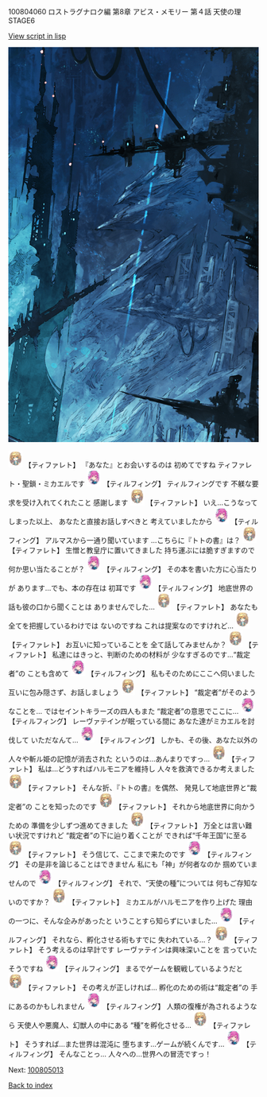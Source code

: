 100804060 ロストラグナロク編 第8章 アビス・メモリー 第４話 天使の理 STAGE6

[View script in lisp](../scripts/100804060.txt)

![underground_world_1.png](../images/backgrounds/underground_world_1.png)

<img src="../images/units/3503211.png" alt="3503211.png" height="34"/>
【ティファレト】
『あなた』とお会いするのは
初めてですね
ティファレト・聖鎖・ミカエルです

<img src="../images/units/3101411.png" alt="3101411.png" height="34"/>
【ティルフィング】
ティルフィングです
不躾な要求を受け入れてくれたこと
感謝します

<img src="../images/units/3503211.png" alt="3503211.png" height="34"/>
【ティファレト】
いえ…こうなってしまった以上、
あなたと直接お話しすべきと
考えていましたから

<img src="../images/units/3101411.png" alt="3101411.png" height="34"/>
【ティルフィング】
アルマスから一通り聞いています
…こちらに『トトの書』は？

<img src="../images/units/3503211.png" alt="3503211.png" height="34"/>
【ティファレト】
生憎と教皇庁に置いてきました
持ち運ぶには脆すぎますので
何か思い当たることが？

<img src="../images/units/3101411.png" alt="3101411.png" height="34"/>
【ティルフィング】
その本を書いた方に心当たりが
あります…でも、本の存在は
初耳です

<img src="../images/units/3101411.png" alt="3101411.png" height="34"/>
【ティルフィング】
地底世界の話も彼の口から聞くことは
ありませんでした…

<img src="../images/units/3503211.png" alt="3503211.png" height="34"/>
【ティファレト】
あなたも全てを把握しているわけでは
ないのですね
これは提案なのですけれど…

<img src="../images/units/3503211.png" alt="3503211.png" height="34"/>
【ティファレト】
お互いに知っていることを
全て話してみませんか？

<img src="../images/units/3503211.png" alt="3503211.png" height="34"/>
【ティファレト】
私達にはきっと、判断のための材料が
少なすぎるのです…“裁定者”の
ことも含めて

<img src="../images/units/3101411.png" alt="3101411.png" height="34"/>
【ティルフィング】
私もそのためにここへ伺いました
互いに包み隠さず、お話しましょう

<img src="../images/units/3503211.png" alt="3503211.png" height="34"/>
【ティファレト】
“裁定者”がそのようなことを…
ではセイントキラーズの四人もまた
“裁定者”の意思でここに…

<img src="../images/units/3101411.png" alt="3101411.png" height="34"/>
【ティルフィング】
レーヴァテインが眠っている間に
あなた達がミカエルを討伐して
いただなんて…

<img src="../images/units/3101411.png" alt="3101411.png" height="34"/>
【ティルフィング】
しかも、その後、あなた以外の
人々や斬ル姫の記憶が消去された
というのは…あんまりですっ…

<img src="../images/units/3503211.png" alt="3503211.png" height="34"/>
【ティファレト】
私は…どうすればハルモニアを維持し
人々を救済できるか考えました

<img src="../images/units/3503211.png" alt="3503211.png" height="34"/>
【ティファレト】
そんな折、『トトの書』を偶然、
発見して地底世界と“裁定者”の
ことを知ったのです

<img src="../images/units/3503211.png" alt="3503211.png" height="34"/>
【ティファレト】
それから地底世界に向かうための
準備を少しずつ進めてきました

<img src="../images/units/3503211.png" alt="3503211.png" height="34"/>
【ティファレト】
万全とは言い難い状況ですけれど
“裁定者”の下に辿り着くことが
できれば“千年王国”に至る

<img src="../images/units/3503211.png" alt="3503211.png" height="34"/>
【ティファレト】
そう信じて、ここまで来たのです

<img src="../images/units/3101411.png" alt="3101411.png" height="34"/>
【ティルフィング】
その是非を論じることはできません
私にも「神」が何者なのか
掴めていませんので

<img src="../images/units/3101411.png" alt="3101411.png" height="34"/>
【ティルフィング】
それで、“天使の種”については
何もご存知ないのですか？

<img src="../images/units/3503211.png" alt="3503211.png" height="34"/>
【ティファレト】
ミカエルがハルモニアを作り上げた
理由の一つに、そんな企みがあったと
いうことすら知らずにいました…

<img src="../images/units/3101411.png" alt="3101411.png" height="34"/>
【ティルフィング】
それなら、孵化させる術もすでに
失われている…？

<img src="../images/units/3503211.png" alt="3503211.png" height="34"/>
【ティファレト】
そう考えるのは早計です
レーヴァテインは興味深いことを
言っていたそうですね

<img src="../images/units/3101411.png" alt="3101411.png" height="34"/>
【ティルフィング】
まるでゲームを観戦しているようだと

<img src="../images/units/3503211.png" alt="3503211.png" height="34"/>
【ティファレト】
その考えが正しければ…
孵化のための術は“裁定者”の
手にあるのかもしれません

<img src="../images/units/3101411.png" alt="3101411.png" height="34"/>
【ティルフィング】
人類の復権が為されるようなら
天使人や悪魔人、幻獣人の中にある
“種”を孵化させる…

<img src="../images/units/3503211.png" alt="3503211.png" height="34"/>
【ティファレト】
そうすれば…また世界は混沌に
堕ちます…ゲームが続くんです…

<img src="../images/units/3101411.png" alt="3101411.png" height="34"/>
【ティルフィング】
そんなことっ…
人々への…世界への冒涜ですっ！

Next: [100805013](100805013.md)

[Back to index](index.md)
